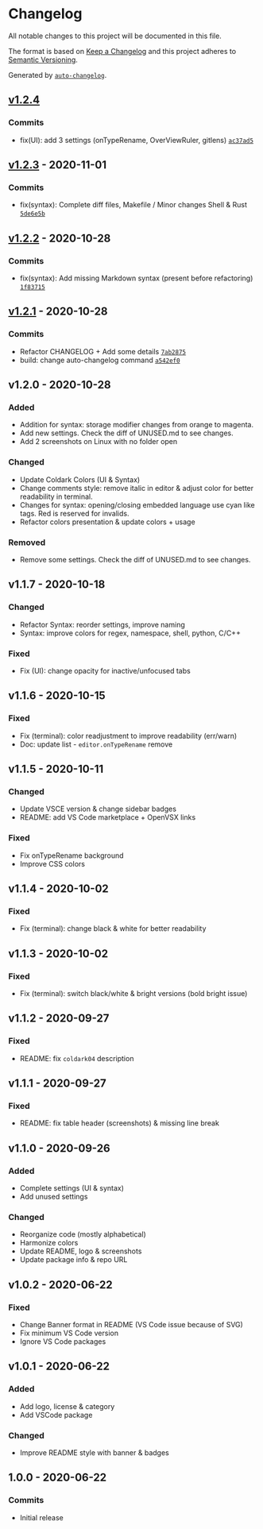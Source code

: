 # Changelog

All notable changes to this project will be documented in this file.

The format is based on [Keep a Changelog](https://keepachangelog.com/en/1.0.0/)
and this project adheres to [Semantic Versioning](https://semver.org/spec/v2.0.0.html).

Generated by [`auto-changelog`](https://github.com/CookPete/auto-changelog).

## [v1.2.4](https://github.com/ArmandPhilippot/coldark-vscode/compare/v1.2.3...v1.2.4)

### Commits

- fix(UI): add 3 settings (onTypeRename, OverViewRuler, gitlens) [`ac37ad5`](https://github.com/ArmandPhilippot/coldark-vscode/commit/ac37ad5c169e74c27027eb832af88760523b4ea7)

## [v1.2.3](https://github.com/ArmandPhilippot/coldark-vscode/compare/v1.2.2...v1.2.3) - 2020-11-01

### Commits

- fix(syntax): Complete diff files, Makefile / Minor changes Shell & Rust [`5de6e5b`](https://github.com/ArmandPhilippot/coldark-vscode/commit/5de6e5ba01bbc90f23b3e6f8b3bfda9bfc3df01e)

## [v1.2.2](https://github.com/ArmandPhilippot/coldark-vscode/compare/v1.2.1...v1.2.2) - 2020-10-28

### Commits

- fix(syntax): Add missing Markdown syntax (present before refactoring) [`1f83715`](https://github.com/ArmandPhilippot/coldark-vscode/commit/1f837151775140cd5f3001630039c28ab29da418)

## [v1.2.1](https://github.com/ArmandPhilippot/coldark-vscode/compare/v1.2.0...v1.2.1) - 2020-10-28

### Commits

- Refactor CHANGELOG + Add some details [`7ab2875`](https://github.com/ArmandPhilippot/coldark-vscode/commit/7ab28758a2695f15262f7bb1c4e196eb72473199)
- build: change auto-changelog command [`a542ef0`](https://github.com/ArmandPhilippot/coldark-vscode/commit/a542ef0cf27f0d16c5f713022e9c58b073929f08)

<!-- auto-changelog-above -->

## v1.2.0 - 2020-10-28

### Added

- Addition for syntax: storage modifier changes from orange to magenta.
- Add new settings. Check the diff of UNUSED.md to see changes.
- Add 2 screenshots on Linux with no folder open

### Changed

- Update Coldark Colors (UI & Syntax)
- Change comments style: remove italic in editor & adjust color for better readability in terminal.
- Changes for syntax: opening/closing embedded language use cyan like tags. Red is reserved for invalids.
- Refactor colors presentation & update colors + usage

### Removed

- Remove some settings. Check the diff of UNUSED.md to see changes.

## v1.1.7 - 2020-10-18

### Changed

- Refactor Syntax: reorder settings, improve naming
- Syntax: improve colors for regex, namespace, shell, python, C/C++

### Fixed

- Fix (UI): change opacity for inactive/unfocused tabs

## v1.1.6 - 2020-10-15

### Fixed

- Fix (terminal): color readjustment to improve readability (err/warn)
- Doc: update list - `editor.onTypeRename` remove

## v1.1.5 - 2020-10-11

### Changed

- Update VSCE version & change sidebar badges
- README: add VS Code marketplace + OpenVSX links

### Fixed

- Fix onTypeRename background
- Improve CSS colors

## v1.1.4 - 2020-10-02

### Fixed

- Fix (terminal): change black & white for better readability

## v1.1.3 - 2020-10-02

### Fixed

- Fix (terminal): switch black/white & bright versions (bold bright issue)

## v1.1.2 - 2020-09-27

### Fixed

- README: fix `coldark04` description

## v1.1.1 - 2020-09-27

### Fixed

- README: fix table header (screenshots) & missing line break

## v1.1.0 - 2020-09-26

### Added

- Complete settings (UI & syntax)
- Add unused settings

### Changed

- Reorganize code (mostly alphabetical)
- Harmonize colors
- Update README, logo & screenshots
- Update package info & repo URL

## v1.0.2 - 2020-06-22

### Fixed

- Change Banner format in README (VS Code issue because of SVG)
- Fix minimum VS Code version
- Ignore VS Code packages

## v1.0.1 - 2020-06-22

### Added

- Add logo, license & category
- Add VSCode package

### Changed

- Improve README style with banner & badges

## 1.0.0 - 2020-06-22

### Commits

- Initial release
